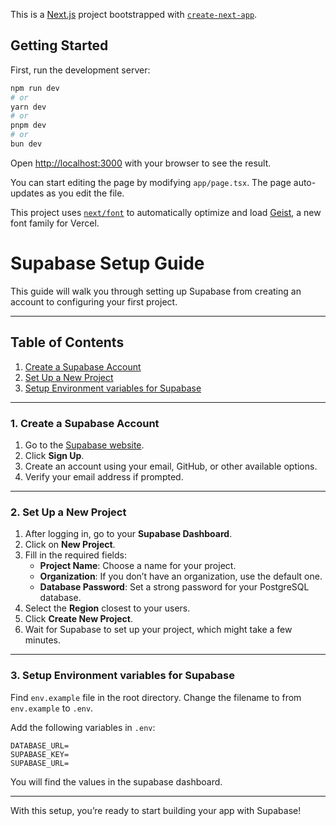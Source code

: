This is a [Next.js](https://nextjs.org) project bootstrapped with [`create-next-app`](https://nextjs.org/docs/app/api-reference/cli/create-next-app).

## Getting Started

First, run the development server:

```bash
npm run dev
# or
yarn dev
# or
pnpm dev
# or
bun dev
```

Open [http://localhost:3000](http://localhost:3000) with your browser to see the result.

You can start editing the page by modifying `app/page.tsx`. The page auto-updates as you edit the file.

This project uses [`next/font`](https://nextjs.org/docs/app/building-your-application/optimizing/fonts) to automatically optimize and load [Geist](https://vercel.com/font), a new font family for Vercel.

# Supabase Setup Guide

This guide will walk you through setting up Supabase from creating an account to configuring your first project.

---

## Table of Contents

1. [Create a Supabase Account](#1-create-a-supabase-account)
2. [Set Up a New Project](#2-set-up-a-new-project)
3. [Setup Environment variables for Supabase](#3-setup-environment-variables-for-supabase)

---

### 1. Create a Supabase Account

1. Go to the [Supabase website](https://supabase.com/).
2. Click **Sign Up**.
3. Create an account using your email, GitHub, or other available options.
4. Verify your email address if prompted.

---

### 2. Set Up a New Project

1. After logging in, go to your **Supabase Dashboard**.
2. Click on **New Project**.
3. Fill in the required fields:
   - **Project Name**: Choose a name for your project.
   - **Organization**: If you don’t have an organization, use the default one.
   - **Database Password**: Set a strong password for your PostgreSQL database.
4. Select the **Region** closest to your users.
5. Click **Create New Project**.
6. Wait for Supabase to set up your project, which might take a few minutes.

---


### 3. Setup Environment variables for Supabase
Find `env.example` file in the root directory. Change the filename to from `env.example` to `.env`.

Add the following variables in `.env`:
```
DATABASE_URL=
SUPABASE_KEY=
SUPABASE_URL=
```

You will find the values in the supabase dashboard.

---

With this setup, you’re ready to start building your app with Supabase!